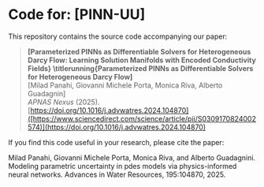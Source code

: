 # Code for: [PINN-UU]

This repository contains the source code accompanying our paper:

> **[Parameterized PINNs as Differentiable Solvers for Heterogeneous Darcy Flow: Learning Solution Manifolds with Encoded Conductivity Fields}
\titlerunning{Parameterized PINNs as Differentiable Solvers for Heterogeneous Darcy Flow]**  
> [Milad Panahi, Giovanni Michele Porta, Monica Riva, Alberto Guadagnin]  
> *APNAS Nexus* (2025).  
> [https://doi.org/10.1016/j.advwatres.2024.104870]([https://www.sciencedirect.com/science/article/pii/S0309170824002574)](https://doi.org/10.1016/j.advwatres.2024.104870)

If you find this code useful in your research, please cite the paper:

Milad Panahi, Giovanni Michele Porta, Monica Riva, and Alberto Guadagnini. Modeling parametric uncertainty in pdes models via physics-informed neural networks. Advances in Water Resources, 195:104870, 2025.
